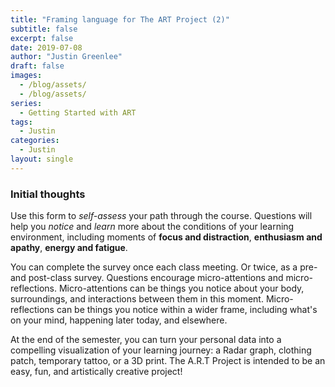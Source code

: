 ```yaml
---
title: "Framing language for The ART Project (2)"
subtitle: false
excerpt: false
date: 2019-07-08
author: "Justin Greenlee"
draft: false
images:
  - /blog/assets/
  - /blog/assets/
series:
  - Getting Started with ART
tags:
  - Justin
categories:
  - Justin
layout: single
---
```


### Initial thoughts

Use this form to _self-assess_ your path through the course. Questions will help you *notice* and *learn* more about the conditions of your learning environment, including moments of __focus and distraction__, **enthusiasm and apathy**, __energy and fatigue__.

You can complete the survey once each class meeting. Or twice, as a pre- and post-class survey. Questions encourage micro-attentions and micro-reflections. Micro-attentions can be things you notice about your body, surroundings, and interactions between them in this moment. Micro-reflections can be things you notice within a wider frame, including what's on your mind, happening later today, and elsewhere.

At the end of the semester, you can turn your personal data into a compelling visualization of your learning journey: a Radar graph, clothing patch, temporary tattoo, or a 3D print. The A.R.T Project is intended to be an easy, fun, and artistically creative project!
